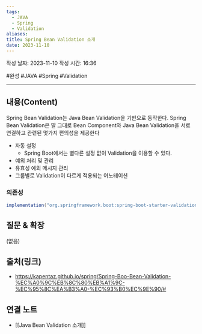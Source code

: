 ```yaml
---
tags:
  - JAVA
  - Spring
  - Validation
aliases: 
title: Spring Bean Validation 소개
date: 2023-11-10
---
```

작성 날짜: 2023-11-10
작성 시간: 16:36

#완성 #JAVA #Spring #Validation 

----
## 내용(Content)

Spring Bean Validation는 Java Bean Validation을 기반으로 동작한다.  Spring Bean Validation은 말 그대로 Bean Component와 Java Bean Validation을 서로 연결하고 관련된 몇가지 편의성을 제공한다

- 자동 설정
	- Spring Boot에서는 별다른 설정 없이 Validation을 이용할 수 있다.
- 예외 처리 및 관리
- 유효성 예외 메시지 관리
- 그룹별로 Validation이 다르게 적용되는 어노테이션

### 의존성

```groovy
implementation("org.springframework.boot:spring-boot-starter-validation")  
```

## 질문 & 확장

(없음)

## 출처(링크)
- https://kapentaz.github.io/spring/Spring-Boo-Bean-Validation-%EC%A0%9C%EB%8C%80%EB%A1%9C-%EC%95%8C%EA%B3%A0-%EC%93%B0%EC%9E%90/#

## 연결 노트
- [[Java Bean Validation 소개]]









